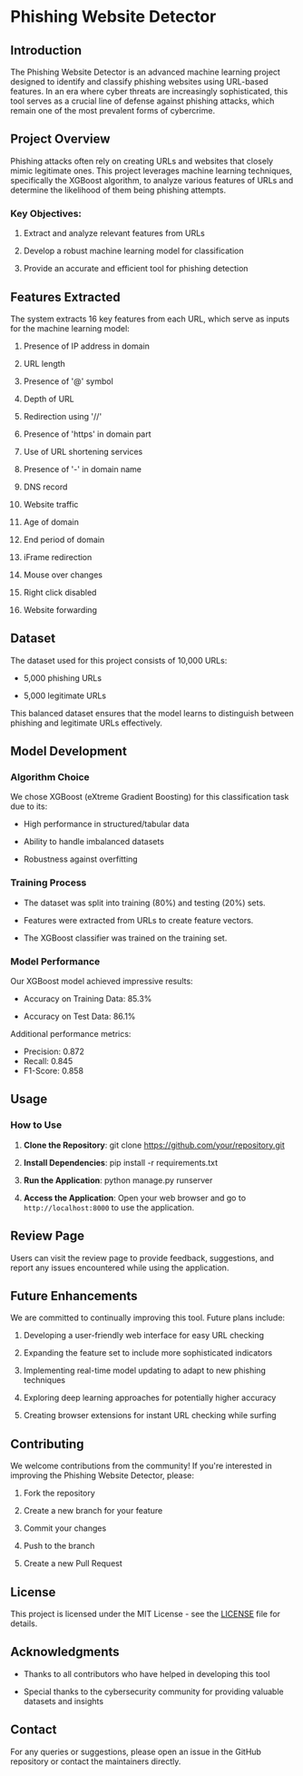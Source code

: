 # Phishing Website Detector

## Introduction

The Phishing Website Detector is an advanced machine learning project designed to identify and classify phishing websites using URL-based features. In an era where cyber threats are increasingly sophisticated, this tool serves as a crucial line of defense against phishing attacks, which remain one of the most prevalent forms of cybercrime.

## Project Overview

Phishing attacks often rely on creating URLs and websites that closely mimic legitimate ones. This project leverages machine learning techniques, specifically the XGBoost algorithm, to analyze various features of URLs and determine the likelihood of them being phishing attempts.

### Key Objectives:

1. Extract and analyze relevant features from URLs

2. Develop a robust machine learning model for classification

3. Provide an accurate and efficient tool for phishing detection

## Features Extracted

The system extracts 16 key features from each URL, which serve as inputs for the machine learning model:

1. Presence of IP address in domain

2. URL length

3. Presence of '@' symbol

4. Depth of URL

5. Redirection using '//'

6. Presence of 'https' in domain part

7. Use of URL shortening services

8. Presence of '-' in domain name

9. DNS record

10. Website traffic

11. Age of domain

12. End period of domain

13. iFrame redirection

14. Mouse over changes

15. Right click disabled

16. Website forwarding

## Dataset

The dataset used for this project consists of 10,000 URLs:

- 5,000 phishing URLs

- 5,000 legitimate URLs

This balanced dataset ensures that the model learns to distinguish between phishing and legitimate URLs effectively.

## Model Development

### Algorithm Choice

We chose XGBoost (eXtreme Gradient Boosting) for this classification task due to its:

- High performance in structured/tabular data

- Ability to handle imbalanced datasets

- Robustness against overfitting

### Training Process

- The dataset was split into training (80%) and testing (20%) sets.

- Features were extracted from URLs to create feature vectors.

- The XGBoost classifier was trained on the training set.

### Model Performance

Our XGBoost model achieved impressive results:

- Accuracy on Training Data: 85.3%

- Accuracy on Test Data: 86.1%
  
Additional performance metrics:

- Precision: 0.872
- Recall: 0.845
- F1-Score: 0.858

## Usage

### How to Use

1. **Clone the Repository**:
    git clone https://github.com/your/repository.git

2. **Install Dependencies**:
     pip install -r requirements.txt

3. **Run the Application**:
     python manage.py runserver

4. **Access the Application**:
Open your web browser and go to `http://localhost:8000` to use the application.

## Review Page

Users can visit the review page to provide feedback, suggestions, and report any issues encountered while using the application.

## Future Enhancements

We are committed to continually improving this tool. Future plans include:

1. Developing a user-friendly web interface for easy URL checking

2. Expanding the feature set to include more sophisticated indicators

3. Implementing real-time model updating to adapt to new phishing techniques

4. Exploring deep learning approaches for potentially higher accuracy

5. Creating browser extensions for instant URL checking while surfing

## Contributing

We welcome contributions from the community! If you're interested in improving the Phishing Website Detector, please:

1. Fork the repository

2. Create a new branch for your feature

3. Commit your changes

4. Push to the branch

5. Create a new Pull Request

## License

This project is licensed under the MIT License - see the [LICENSE](LICENSE) file for details.

## Acknowledgments

* Thanks to all contributors who have helped in developing this tool

* Special thanks to the cybersecurity community for providing valuable datasets and insights

## Contact

For any queries or suggestions, please open an issue in the GitHub repository or contact the maintainers directly.
